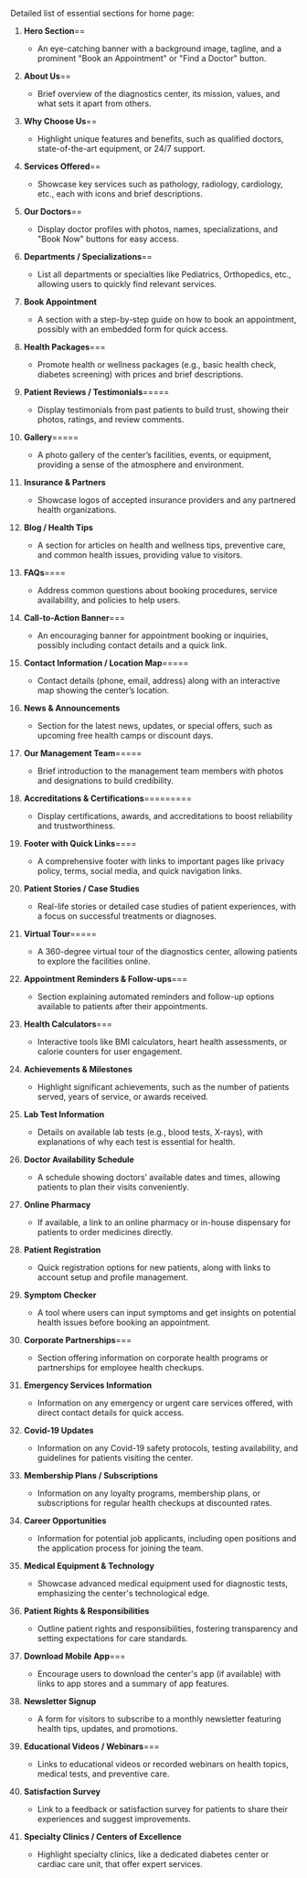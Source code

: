 Detailed list of essential sections for home page:

1. **Hero Section**==

   - An eye-catching banner with a background image, tagline, and a prominent "Book an Appointment" or "Find a Doctor" button.

2. **About Us**==

   - Brief overview of the diagnostics center, its mission, values, and what sets it apart from others.

3. **Why Choose Us**==

   - Highlight unique features and benefits, such as qualified doctors, state-of-the-art equipment, or 24/7 support.

4. **Services Offered**==

   - Showcase key services such as pathology, radiology, cardiology, etc., each with icons and brief descriptions.

5. **Our Doctors**==

   - Display doctor profiles with photos, names, specializations, and "Book Now" buttons for easy access.

6. **Departments / Specializations**==

   - List all departments or specialties like Pediatrics, Orthopedics, etc., allowing users to quickly find relevant services.

7. **Book Appointment**

   - A section with a step-by-step guide on how to book an appointment, possibly with an embedded form for quick access.

8. **Health Packages**===

   - Promote health or wellness packages (e.g., basic health check, diabetes screening) with prices and brief descriptions.

9. **Patient Reviews / Testimonials**=====

   - Display testimonials from past patients to build trust, showing their photos, ratings, and review comments.

10. **Gallery**=====

    - A photo gallery of the center’s facilities, events, or equipment, providing a sense of the atmosphere and environment.

11. **Insurance & Partners**

    - Showcase logos of accepted insurance providers and any partnered health organizations.

12. **Blog / Health Tips**

    - A section for articles on health and wellness tips, preventive care, and common health issues, providing value to visitors.

13. **FAQs**====

    - Address common questions about booking procedures, service availability, and policies to help users.

14. **Call-to-Action Banner**===

    - An encouraging banner for appointment booking or inquiries, possibly including contact details and a quick link.

15. **Contact Information / Location Map**=====

    - Contact details (phone, email, address) along with an interactive map showing the center’s location.

16. **News & Announcements**

    - Section for the latest news, updates, or special offers, such as upcoming free health camps or discount days.

17. **Our Management Team**=====

    - Brief introduction to the management team members with photos and designations to build credibility.

18. **Accreditations & Certifications**=========

    - Display certifications, awards, and accreditations to boost reliability and trustworthiness.

19. **Footer with Quick Links**====

    - A comprehensive footer with links to important pages like privacy policy, terms, social media, and quick navigation links.

20. **Patient Stories / Case Studies**

    - Real-life stories or detailed case studies of patient experiences, with a focus on successful treatments or diagnoses.

21. **Virtual Tour**=====

    - A 360-degree virtual tour of the diagnostics center, allowing patients to explore the facilities online.

22. **Appointment Reminders & Follow-ups**===

    - Section explaining automated reminders and follow-up options available to patients after their appointments.

23. **Health Calculators**===

    - Interactive tools like BMI calculators, heart health assessments, or calorie counters for user engagement.

24. **Achievements & Milestones**

    - Highlight significant achievements, such as the number of patients served, years of service, or awards received.

25. **Lab Test Information**

    - Details on available lab tests (e.g., blood tests, X-rays), with explanations of why each test is essential for health.

26. **Doctor Availability Schedule**

    - A schedule showing doctors’ available dates and times, allowing patients to plan their visits conveniently.

27. **Online Pharmacy**

    - If available, a link to an online pharmacy or in-house dispensary for patients to order medicines directly.

28. **Patient Registration**

    - Quick registration options for new patients, along with links to account setup and profile management.

29. **Symptom Checker**

    - A tool where users can input symptoms and get insights on potential health issues before booking an appointment.

30. **Corporate Partnerships**===

    - Section offering information on corporate health programs or partnerships for employee health checkups.

31. **Emergency Services Information**

    - Information on any emergency or urgent care services offered, with direct contact details for quick access.

32. **Covid-19 Updates**

    - Information on any Covid-19 safety protocols, testing availability, and guidelines for patients visiting the center.

33. **Membership Plans / Subscriptions**

    - Information on any loyalty programs, membership plans, or subscriptions for regular health checkups at discounted rates.

34. **Career Opportunities**

    - Information for potential job applicants, including open positions and the application process for joining the team.

35. **Medical Equipment & Technology**

    - Showcase advanced medical equipment used for diagnostic tests, emphasizing the center's technological edge.

36. **Patient Rights & Responsibilities**

    - Outline patient rights and responsibilities, fostering transparency and setting expectations for care standards.

37. **Download Mobile App**===

    - Encourage users to download the center's app (if available) with links to app stores and a summary of app features.

38. **Newsletter Signup**

    - A form for visitors to subscribe to a monthly newsletter featuring health tips, updates, and promotions.

39. **Educational Videos / Webinars**===

    - Links to educational videos or recorded webinars on health topics, medical tests, and preventive care.

40. **Satisfaction Survey**

    - Link to a feedback or satisfaction survey for patients to share their experiences and suggest improvements.

41. **Specialty Clinics / Centers of Excellence**
    - Highlight specialty clinics, like a dedicated diabetes center or cardiac care unit, that offer expert services.
